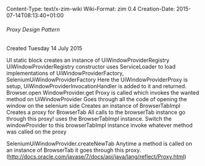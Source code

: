 Content-Type: text/x-zim-wiki
Wiki-Format: zim 0.4
Creation-Date: 2015-07-14T08:13:40+01:00

###### Proxy Design Pattern ######
Created Tuesday 14 July 2015

UI static block
	creates an instance of UiWindowProviderRegistry
		UiWindowProviderRegistry constructor uses ServiceLoader to load implementations of UiWindowProviderFactory, SeleniumUiWindowProviderFactory
		Here the UiWindowProviderProxy is setup, UiWindowProviderInvocationHandler is added to it and returned.
Browser.open 
	WindowProvider.get
	Proxy is called which invokes the wanted method on UiWindowProvider
	Goes through all the code of opening the window on the selenium side
	Creates an instance of BrowserTabImpl
	Creates a proxy for BrowserTab
		All calls to the browserTab instance go through this proxy!
		uses the BrowserTabImpl instance.
		Switch the windowProvider to this browserTabImpl instance
		invoke whatever method was called on the proxy


SeleniumUiWindowProvider.createNewTab
	Anytime a method is called on an instance of BrowserTab it goes through this proxy.
	(http://docs.oracle.com/javase/7/docs/api/java/lang/reflect/Proxy.html)
